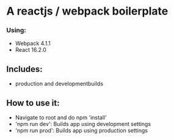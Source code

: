 # A reactjs / webpack boilerplate
### Using:
- Webpack 4.1.1
- React 16.2.0

## Includes:
- production and developmentbuilds

## How to use it:
- Navigate to root and do npm 'install'
- 'npm run dev': Builds app using development settings
- 'npm run prod': Builds app using production settings
